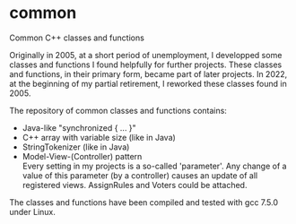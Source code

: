 # common
Common C++ classes and functions

Originally in 2005, at a short period of unemployment, I developped some classes and functions I found helpfully for further projects.
These classes and functions, in their primary form, became part of later projects.
In 2022, at the beginning of my partial retirement, I reworked these classes found in 2005.

The repository of common classes and functions contains:
* Java-like "synchronized { ... }"
* C++ array with variable size (like in Java)
* StringTokenizer (like in Java)
* Model-View-(Controller) pattern<br>Every setting in my projects is a so-called 'parameter'. Any change of a value of this parameter (by a controller) causes an update of all registered views. AssignRules and Voters could be attached.

The classes and functions have been compiled and tested with gcc 7.5.0 under Linux.

